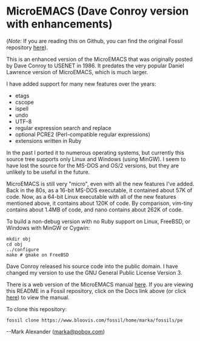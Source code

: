 # MicroEMACS (Dave Conroy version with enhancements)

(*Note*: If you are reading this on Github, you can find the
original Fossil repository [here](https://www.bloovis.com/fossil/home/marka/fossils/pe/home)).

This is an enhanced version of the MicroEMACS that was
originally posted by Dave Conroy to USENET in 1986.  It
predates the very popular Daniel Lawrence version of MicroEMACS, which
is much larger.

I have added support for many new features over the years:

* etags
* cscope
* ispell
* undo
* UTF-8
* regular expression search and replace
* optional PCRE2 (Perl-compatible regular expressions)
* extensions written in Ruby

In the past I ported it to
numerous operating systems, but currently this source tree supports
only Linux and Windows (using MinGW).  I seem to have lost the source
for the MS-DOS and OS/2 versions, but they are unlikely to be useful in
the future.

MicroEMACS is still very "micro", even with all the new features I've
added.  Back in the 80s, as a 16-bit MS-DOS executable, it contained
about 57K of code.  Now, as a 64-bit Linux executable with all of the
new features mentioned above, it contains about 120K of code.  By
comparison, vim-tiny contains about 1.4MB of code, and nano contains
about 262K of code.

To build a non-debug version with no Ruby support on Linux,
FreeBSD, or Windows with MinGW or Cygwin:

    mkdir obj
    cd obj
    ../configure
    make # gmake on FreeBSD

Dave Conroy released his source code into the public domain.  I have
changed my version to use the GNU General Public License Version 3.

There is a web version of the MicroEMACS manual [here](https://www.bloovis.com/meguide/).
If you are viewing this README in a Fossil repository, click
on the Docs link above (or click [here](../trunk/www/index.md)) to view the manual.


To clone this repository:

```
fossil clone https://www.bloovis.com/fossil/home/marka/fossils/pe
```

--Mark Alexander (marka@pobox.com)
